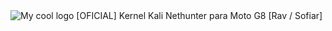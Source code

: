 <img src="logo.png" alt="My cool logo"/>
[OFICIAL] Kernel Kali Nethunter para Moto G8 [Rav / Sofiar]
